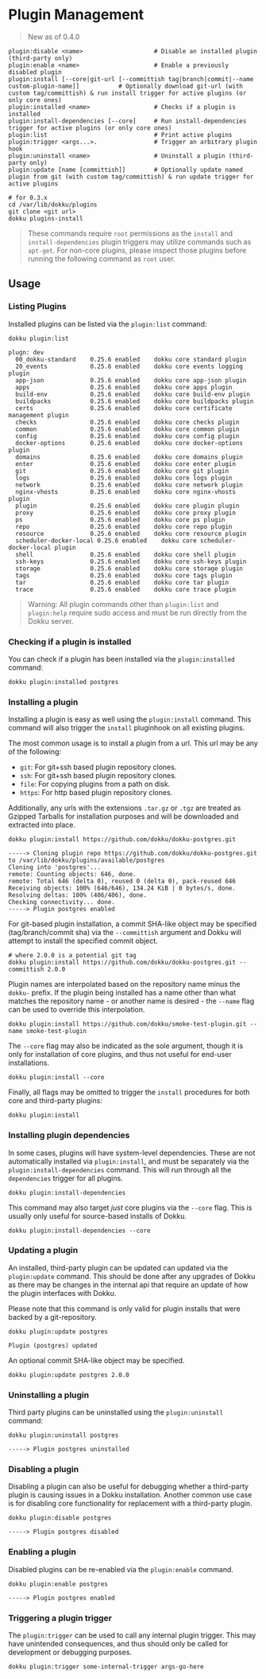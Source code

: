 # Plugin Management

> New as of 0.4.0

```
plugin:disable <name>                    # Disable an installed plugin (third-party only)
plugin:enable <name>                     # Enable a previously disabled plugin
plugin:install [--core|git-url [--committish tag|branch|commit|--name custom-plugin-name]]           # Optionally download git-url (with custom tag/committish) & run install trigger for active plugins (or only core ones)
plugin:installed <name>                  # Checks if a plugin is installed
plugin:install-dependencies [--core]     # Run install-dependencies trigger for active plugins (or only core ones)
plugin:list                              # Print active plugins
plugin:trigger <args...>.                # Trigger an arbitrary plugin hook
plugin:uninstall <name>                  # Uninstall a plugin (third-party only)
plugin:update [name [committish]]        # Optionally update named plugin from git (with custom tag/committish) & run update trigger for active plugins
```

```shell
# for 0.3.x
cd /var/lib/dokku/plugins
git clone <git url>
dokku plugins-install
```

> These commands require `root` permissions as the `install` and `install-dependencies` plugin triggers may utilize commands such as `apt-get`. For non-core plugins, please inspect those plugins before running the following command as `root` user.

## Usage

### Listing Plugins

Installed plugins can be listed via the `plugin:list` command:

```shell
dokku plugin:list
```

```
plugn: dev
  00_dokku-standard    0.25.6 enabled    dokku core standard plugin
  20_events            0.25.6 enabled    dokku core events logging plugin
  app-json             0.25.6 enabled    dokku core app-json plugin
  apps                 0.25.6 enabled    dokku core apps plugin
  build-env            0.25.6 enabled    dokku core build-env plugin
  buildpacks           0.25.6 enabled    dokku core buildpacks plugin
  certs                0.25.6 enabled    dokku core certificate management plugin
  checks               0.25.6 enabled    dokku core checks plugin
  common               0.25.6 enabled    dokku core common plugin
  config               0.25.6 enabled    dokku core config plugin
  docker-options       0.25.6 enabled    dokku core docker-options plugin
  domains              0.25.6 enabled    dokku core domains plugin
  enter                0.25.6 enabled    dokku core enter plugin
  git                  0.25.6 enabled    dokku core git plugin
  logs                 0.25.6 enabled    dokku core logs plugin
  network              0.25.6 enabled    dokku core network plugin
  nginx-vhosts         0.25.6 enabled    dokku core nginx-vhosts plugin
  plugin               0.25.6 enabled    dokku core plugin plugin
  proxy                0.25.6 enabled    dokku core proxy plugin
  ps                   0.25.6 enabled    dokku core ps plugin
  repo                 0.25.6 enabled    dokku core repo plugin
  resource             0.25.6 enabled    dokku core resource plugin
  scheduler-docker-local 0.25.6 enabled    dokku core scheduler-docker-local plugin
  shell                0.25.6 enabled    dokku core shell plugin
  ssh-keys             0.25.6 enabled    dokku core ssh-keys plugin
  storage              0.25.6 enabled    dokku core storage plugin
  tags                 0.25.6 enabled    dokku core tags plugin
  tar                  0.25.6 enabled    dokku core tar plugin
  trace                0.25.6 enabled    dokku core trace plugin
```

> Warning: All plugin commands other than `plugin:list` and `plugin:help` require sudo access and must be run directly from the Dokku server.

### Checking if a plugin is installed

You can check if a plugin has been installed via the `plugin:installed` command:

```shell
dokku plugin:installed postgres
```

### Installing a plugin

Installing a plugin is easy as well using the `plugin:install` command. This command will also trigger the `install` pluginhook on all existing plugins.

The most common usage is to install a plugin from a url. This url may be any of the following:

- `git`: For git+ssh based plugin repository clones.
- `ssh`: For git+ssh based plugin repository clones.
- `file`: For copying plugins from a path on disk.
- `https`: For http based plugin repository clones.

Additionally, any urls with the extensions `.tar.gz` or `.tgz` are treated as Gzipped Tarballs for installation purposes and will be downloaded and extracted into place.

```shell
dokku plugin:install https://github.com/dokku/dokku-postgres.git
```

```
-----> Cloning plugin repo https://github.com/dokku/dokku-postgres.git to /var/lib/dokku/plugins/available/postgres
Cloning into 'postgres'...
remote: Counting objects: 646, done.
remote: Total 646 (delta 0), reused 0 (delta 0), pack-reused 646
Receiving objects: 100% (646/646), 134.24 KiB | 0 bytes/s, done.
Resolving deltas: 100% (406/406), done.
Checking connectivity... done.
-----> Plugin postgres enabled
```

For git-based plugin installation, a commit SHA-like object may be specified (tag/branch/commit sha) via the `--committish` argument and Dokku will attempt to install the specified commit object.

```shell
# where 2.0.0 is a potential git tag
dokku plugin:install https://github.com/dokku/dokku-postgres.git --committish 2.0.0
```

Plugin names are interpolated based on the repository name minus the `dokku-` prefix. If the plugin being installed has a name other than what matches the repository name - or another name is desired - the `--name` flag can be used to override this interpolation.

```shell
dokku plugin:install https://github.com/dokku/smoke-test-plugin.git --name smoke-test-plugin
```

The `--core` flag may also be indicated as the sole argument, though it is only for installation of core plugins, and thus not useful for end-user installations.

```shell
dokku plugin:install --core
```

Finally, all flags may be omitted to trigger the `install` procedures for both core and third-party plugins:

```shell
dokku plugin:install
```

### Installing plugin dependencies

In some cases, plugins will have system-level dependencies. These are not automatically installed via `plugin:install`, and must be separately via the `plugin:install-dependencies` command. This will run through all the `dependencies` trigger for all plugins.

```shell
dokku plugin:install-dependencies
```

This command may also target _just_ core plugins via the `--core` flag. This is usually only useful for source-based installs of Dokku.

```shell
dokku plugin:install-dependencies --core
```

### Updating a plugin

An installed, third-party plugin can be updated can updated via the `plugin:update` command. This should be done after any upgrades of Dokku as there may be changes in the internal api that require an update of how the plugin interfaces with Dokku.

Please note that this command is only valid for plugin installs that were backed by a git-repository.

```shell
dokku plugin:update postgres
```

```
Plugin (postgres) updated
```

An optional commit SHA-like object may be specified.

```shell
dokku plugin:update postgres 2.0.0
```

### Uninstalling a plugin

Third party plugins can be uninstalled using the `plugin:uninstall` command:

```shell
dokku plugin:uninstall postgres
```

```
-----> Plugin postgres uninstalled
```

### Disabling a plugin

Disabling a plugin can also be useful for debugging whether a third-party plugin is causing issues in a Dokku installation. Another common use case is for disabling core functionality for replacement with a third-party plugin.

```shell
dokku plugin:disable postgres
```

```
-----> Plugin postgres disabled
```

### Enabling a plugin

Disabled plugins can be re-enabled via the `plugin:enable` command.

```shell
dokku plugin:enable postgres
```

```
-----> Plugin postgres enabled
```

### Triggering a plugin trigger

The `plugin:trigger` can be used to call any internal plugin trigger. This may have unintended consequences, and thus should only be called for development or debugging purposes.

```shell
dokku plugin:trigger some-internal-trigger args-go-here
```
